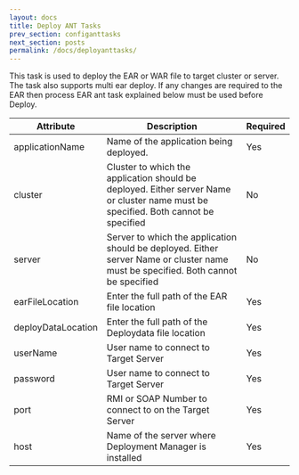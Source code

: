 ```yaml
---
layout: docs
title: Deploy ANT Tasks
prev_section: configanttasks
next_section: posts
permalink: /docs/deployanttasks/
---
```


This task is used to deploy the EAR or WAR file to target cluster or server. 
The task also supports multi ear deploy. 
If any changes are required to the EAR then process EAR ant task explained below must be used before Deploy.

|Attribute|Description|Required|
|---------|-----------|--------|
|applicationName|Name of the application being deployed.|Yes|
|cluster|Cluster to which the application should be deployed. Either server Name or cluster name must be specified. Both cannot be specified|No|
|server|Server to which the application should be deployed. Either server Name or cluster name must be specified. Both cannot be specified|No|
|earFileLocation|Enter the full path of the EAR file location|Yes|
|deployDataLocation|Enter the full path of the Deploydata file location|Yes|
|userName|User name to connect to Target Server|Yes|
|password|User name to connect to Target Server|Yes|
|port|RMI or SOAP Number to connect to on the Target Server|Yes|
|host|Name of the server where Deployment Manager is installed|Yes|

